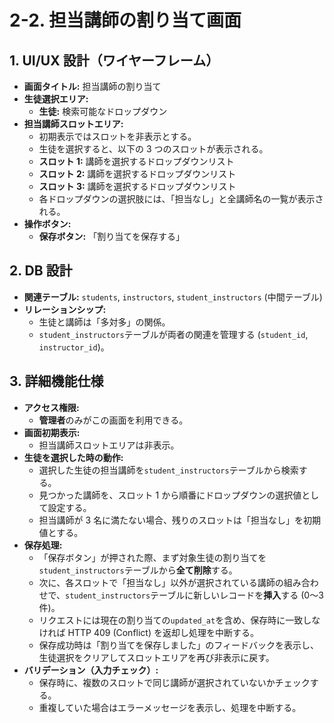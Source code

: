# 2-2. 担当講師の割り当て画面

## 1. UI/UX 設計（ワイヤーフレーム）

- **画面タイトル:** 担当講師の割り当て
- **生徒選択エリア:**
  - **生徒:** 検索可能なドロップダウン
- **担当講師スロットエリア:**
  - 初期表示ではスロットを非表示とする。
  - 生徒を選択すると、以下の 3 つのスロットが表示される。
  - **スロット 1:** 講師を選択するドロップダウンリスト
  - **スロット 2:** 講師を選択するドロップダウンリスト
  - **スロット 3:** 講師を選択するドロップダウンリスト
  - 各ドロップダウンの選択肢には、「担当なし」と全講師名の一覧が表示される。
- **操作ボタン:**
  - **保存ボタン:** 「割り当てを保存する」

## 2. DB 設計

- **関連テーブル:** `students`, `instructors`, `student_instructors` (中間テーブル)
- **リレーションシップ:**
  - 生徒と講師は「多対多」の関係。
  - `student_instructors`テーブルが両者の関連を管理する (`student_id`, `instructor_id`)。

## 3. 詳細機能仕様

- **アクセス権限:**
  - **管理者**のみがこの画面を利用できる。
- **画面初期表示:**
  - 担当講師スロットエリアは非表示。
- **生徒を選択した時の動作:**
  - 選択した生徒の担当講師を`student_instructors`テーブルから検索する。
  - 見つかった講師を、スロット 1 から順番にドロップダウンの選択値として設定する。
  - 担当講師が 3 名に満たない場合、残りのスロットは「担当なし」を初期値とする。
- **保存処理:**
  - 「保存ボタン」が押された際、まず対象生徒の割り当てを`student_instructors`テーブルから**全て削除**する。
  - 次に、各スロットで「担当なし」以外が選択されている講師の組み合わせで、`student_instructors`テーブルに新しいレコードを**挿入**する (0〜3 件)。
  - リクエストには現在の割り当ての`updated_at`を含め、保存時に一致しなければ HTTP 409 (Conflict) を返却し処理を中断する。
  - 保存成功時は「割り当てを保存しました」のフィードバックを表示し、生徒選択をクリアしてスロットエリアを再び非表示に戻す。
- **バリデーション（入力チェック）:**
  - 保存時に、複数のスロットで同じ講師が選択されていないかチェックする。
  - 重複していた場合はエラーメッセージを表示し、処理を中断する。
